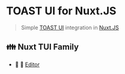 # TOAST UI for Nuxt.JS
> Simple [TOAST UI](https://ui.toast.com/tui-editor/) integration in [Nuxt.JS](https://nuxtjs.org)

## 👪 Nuxt TUI Family
 - 🍞 📝 [Editor](https://github.com/nuxt-tui/editor)
